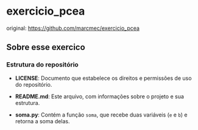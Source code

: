 # exercicio_pcea

original: https://github.com/marcmec/exercicio_pcea

## Sobre esse exercico

### Estrutura do repositório

-   **LICENSE**: Documento que estabelece os direitos e permissões de uso do repositório.
    
-   **README.md**: Este arquivo, com informações sobre o projeto e sua estrutura.
    
-   **soma.py**: Contém a função `soma`, que recebe duas variáveis (`e` e `b`) e retorna a soma delas.
